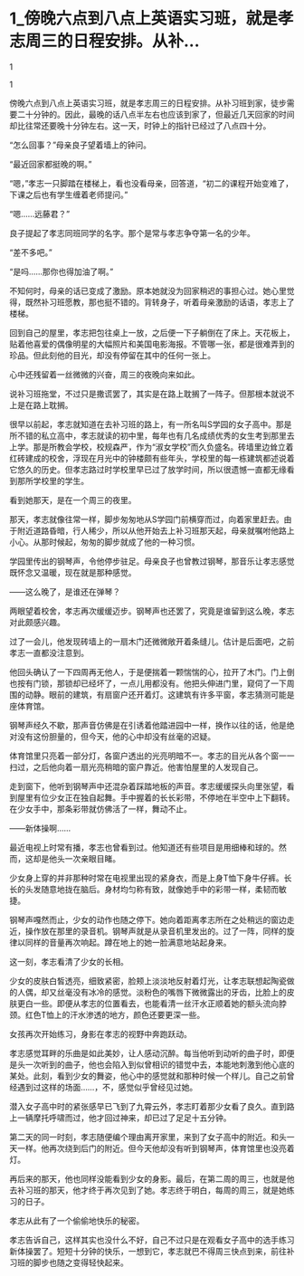 # 1_傍晚六点到八点上英语实习班，就是孝志周三的日程安排。从补...

1

1

傍晚六点到八点上英语实习班，就是孝志周三的日程安排。从补习班到家，徒步需要二十分钟的。因此，最晚的话八点半左右也应该到家了，但最近几天回家的时间却比往常还要晚十分钟左右。这一天，时钟上的指针已经过了八点四十分。

“怎么回事？”母亲良子望着墙上的钟问。

“最近回家都挺晚的啊。”

“嗯，”孝志一只脚踏在楼梯上，看也没看母亲，回答道，“初二的课程开始变难了，下课之后也有学生缠着老师提问。”

“嗯……远藤君？”

良子提起了孝志同班同学的名字。那个是常与孝志争夺第一名的少年。

“差不多吧。”

“是吗……那你也得加油了啊。”

不知何时，母亲的话已变成了激励。原本她就没为回家稍迟的事担心过。她心里觉得，既然补习班愿教，那也挺不错的。背转身子，听着母亲激励的话语，孝志上了楼梯。

回到自己的屋里，孝志把包往桌上一放，之后便一下子躺倒在了床上。天花板上，贴着他喜爱的偶像明星的大幅照片和美国电影海报。不管哪一张，都是很难弄到的珍品。但此刻他的目光，却没有停留在其中的任何一张上。

心中还残留着一丝微微的兴奋，周三的夜晚向来如此。

说补习班拖堂，不过只是撒谎罢了，其实是在路上耽搁了一阵子。但那根本就说不上是在路上耽搁。

很早以前起，孝志就知道在去补习班的路上，有一所名叫S学园的女子高中。那是所不错的私立高中，孝志就读的初中里，每年也有几名成绩优秀的女生考到那里去上学。那是所教会学校，校规森严，作为“淑女学校”而久负盛名。砖墙里边耸立着红砖建成的校舍，浮现在月光中的钟楼颇有些年头，学校里的每一栋建筑都述说着它悠久的历史。但孝志路过时学校里早已过了放学时间，所以很遗憾一直都无缘看到那所学校里的学生。

看到她那天，是在一个周三的夜里。

那天，孝志就像往常一样，脚步匆匆地从S学园门前横穿而过，向着家里赶去。由于附近道路昏暗，行人稀少，所以从他开始去上补习班那天起，母亲就嘱咐他路上小心。从那时候起，匆匆的脚步就成了他的一种习惯。

学园里传出的钢琴声，令他停步驻足。母亲良子也曾教过钢琴，那音乐让孝志感觉既怀念又温暖，现在就是那种感觉。

——这么晚了，是谁还在弹琴？

两眼望着校舍，孝志再次缓缓迈步。钢琴声也还罢了，究竟是谁留到这么晚，孝志对此颇感兴趣。

过了一会儿，他发现砖墙上的一扇木门还微微敞开着条缝儿。估计是后面吧，之前孝志一直都没注意到。

他回头确认了一下四周再无他人，于是便揣着一颗惴惴的心，拉开了木门。门上倒也按有门锁，那锁却已经坏了，一点儿用都没有。他把头伸进门里，窥伺了一下周围的动静。眼前的建筑，有扇窗户还开着灯。这建筑有许多平窗，孝志猜测可能是座体育馆。

钢琴声经久不歇，那声音仿佛是在引诱着他踏进园中一样，换作以往的话，他是绝对没有这份胆量的，但今天，他的心中却没有丝毫的迟疑。

体育馆里只亮着一部分灯，各窗户透出的光亮明暗不一。孝志的目光从各个窗一一扫过，之后他向着一扇光亮稍暗的窗户靠近。他害怕屋里的人发现自己。

走到窗下，他听到钢琴声中还混杂着踩踏地板的声音。孝志缓缓探头向里张望，看到屋里有位少女正在独自起舞。手中握着的长长彩带，不停地在半空中上下翻转。在少女手中，那条彩带就仿佛活了一样，舞动不止。

——新体操啊……

最近电视上时常有播，孝志也曾看到过。他知道还有些项目是用细棒和球的。然而，这却是他头一次亲眼目睹。

少女身上穿的并非那种时常在电视里出现的紧身衣，而是上身T恤下身牛仔裤。长长的头发随意地拢在脑后。身材均匀称有致，就像她手中的彩带一样，柔韧而敏捷。

钢琴声嘎然而止，少女的动作也随之停下。她向着距离孝志所在之处稍远的窗边走近，操作放在那里的录音机。钢琴声就是从录音机里发出的。过了一阵，同样的旋律以同样的音量再次响起。蹲在地上的她一脸满意地站起身来。

这一刻，孝志看清了少女的长相。

少女的皮肤白皙透亮，细致紧密，脸颊上淡淡地反射着灯光，让孝志联想起陶瓷做的人偶，却又丝毫没有冰冷的感觉。淡粉色的嘴唇下微微露出的牙齿，比脸上的皮肤更白一些。即便从孝志的位置看去，也能看清一丝汗水正顺着她的额头流向脖颈。红色T恤上的汗水渗透的地方，颜色还要更深一些。

女孩再次开始练习，身影在孝志的视野中奔跑跃动。

孝志感觉耳畔的乐曲是如此美妙，让人感动沉醉。每当他听到动听的曲子时，即便是头一次听到的曲子，他也会陷入到似曾相识的错觉中去，本能地刺激到他心底的某处。此刻，看到少女的舞姿，他心中的感觉就和那种时候一个样儿。自己之前曾经遇到过这样的场面……，不，感觉似乎曾经见过她。

潜入女子高中时的紧张感早已飞到了九霄云外，孝志盯着那少女看了良久。直到路上一辆摩托呼啸而过，他才回过神来，却已过了足足十五分钟。

第二天的同一时刻，孝志随便编个理由离开家里，来到了女子高中的附近。和头一天一样。他再次绕到后门的附近。但今天他却没有听到钢琴声，体育馆里也没亮着灯。

再后来的那天，他也同样没能看到少女的身影。最后，在第二周的周三，也就是他去补习班的那天，他才终于再次见到了她。孝志终于明白，每周的周三，就是她练习的日子。

孝志从此有了一个偷偷地快乐的秘密。

孝志告诉自己，这样其实也没什么不好，自己不过只是在观看女子高中的选手练习新体操罢了。短短十分钟的快乐，一想到它，孝志就巴不得周三快点到来，前往补习班的脚步也随之变得轻快起来。